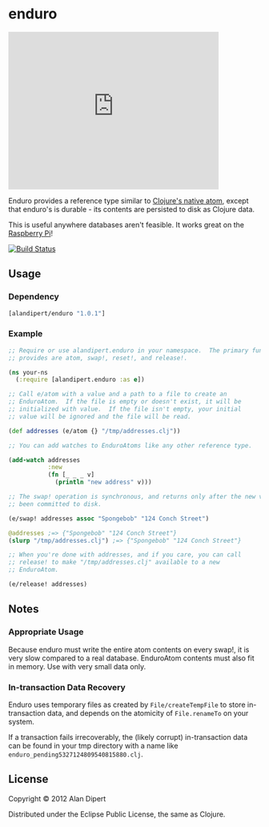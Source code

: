 # enduro

<iframe width="420" height="315" src="http://www.youtube.com/embed/zpHC8HQyKgE" frameborder="0" allowfullscreen></iframe>

Enduro provides a reference type similar to [Clojure's native
atom](http://clojure.org/atoms), except that enduro's is durable - its
contents are persisted to disk as Clojure data.

This is useful anywhere databases aren't feasible.  It works great on the
[Raspberry Pi](http://www.raspberrypi.org/)!

[![Build Status](https://secure.travis-ci.org/alandipert/enduro.png?branch=master)](http://travis-ci.org/alandipert/enduro)

## Usage

### Dependency

```clojure
[alandipert/enduro "1.0.1"]
```

### Example

```clojure
;; Require or use alandipert.enduro in your namespace.  The primary functions it
;; provides are atom, swap!, reset!, and release!.

(ns your-ns
  (:require [alandipert.enduro :as e])

;; Call e/atom with a value and a path to a file to create an
;; EnduroAtom.  If the file is empty or doesn't exist, it will be
;; initialized with value.  If the file isn't empty, your initial
;; value will be ignored and the file will be read.

(def addresses (e/atom {} "/tmp/addresses.clj"))

;; You can add watches to EnduroAtoms like any other reference type.

(add-watch addresses
           :new
           (fn [_ _ _ v]
             (println "new address" v)))

;; The swap! operation is synchronous, and returns only after the new value has
;; been committed to disk.

(e/swap! addresses assoc "Spongebob" "124 Conch Street")

@addresses ;=> {"Spongebob" "124 Conch Street"}
(slurp "/tmp/addresses.clj") ;=> {"Spongebob" "124 Conch Street"}

;; When you're done with addresses, and if you care, you can call
;; release! to make "/tmp/addresses.clj" available to a new
;; EnduroAtom.

(e/release! addresses)

```

## Notes

### Appropriate Usage

Because enduro must write the entire atom contents on every swap!, it
is very slow compared to a real database.  EnduroAtom contents must
also fit in memory.  Use with very small data only.

### In-transaction Data Recovery

Enduro uses temporary files as created by `File/createTempFile` to
store in-transaction data, and depends on the atomicity of
`File.renameTo` on your system.

If a transaction fails irrecoverably, the (likely corrupt)
in-transaction data can be found in your tmp directory with a name
like `enduro_pending5327124809540815880.clj`.

## License

Copyright © 2012 Alan Dipert

Distributed under the Eclipse Public License, the same as Clojure.